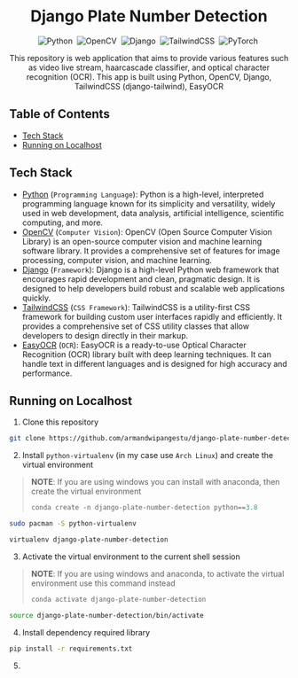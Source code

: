 <h1 align="center">Django Plate Number Detection</h1>

<div align="center">

![Python](https://img.shields.io/badge/-Python-05122A?style=flat&logo=python)&nbsp;
![OpenCV](https://img.shields.io/badge/-OpenCV-05122A?style=flat&logo=opencv)&nbsp;
![Django](https://img.shields.io/badge/-Django-05122A?style=flat&logo=django)&nbsp;
![TailwindCSS](https://img.shields.io/badge/-TailwindCSS-05122A?style=flat&logo=tailwindcss)&nbsp;
![PyTorch](https://img.shields.io/badge/-PyTorch-05122A?style=flat&logo=pytorch)&nbsp;

</div>

<p align="center">This repository is web application that aims to provide various features such as video live stream, haarcascade classifier, and optical character recognition (OCR). This app is built using Python, OpenCV, Django, TailwindCSS (django-tailwind), EasyOCR</p>

## Table of Contents

- [Tech Stack](#tech-stack)
- [Running on Localhost](#running-on-localhost)

## Tech Stack

- [Python](https://www.python.org) (`Programming Language`): Python is a high-level, interpreted programming language known for its simplicity and versatility, widely used in web development, data analysis, artificial intelligence, scientific computing, and more.
- [OpenCV](https://opencv.org) (`Computer Vision`): OpenCV (Open Source Computer Vision Library) is an open-source computer vision and machine learning software library. It provides a comprehensive set of features for image processing, computer vision, and machine learning.
- [Django](https://www.djangoproject.com) (`Framework`): Django is a high-level Python web framework that encourages rapid development and clean, pragmatic design. It is designed to help developers build robust and scalable web applications quickly.
- [TailwindCSS](https://tailwindcss.com) (`CSS Framework`): TailwindCSS is a utility-first CSS framework for building custom user interfaces rapidly and efficiently. It provides a comprehensive set of CSS utility classes that allow developers to design directly in their markup.
- [EasyOCR](https://github.com/JaidedAI/EasyOCR) (`OCR`): EasyOCR is a ready-to-use Optical Character Recognition (OCR) library built with deep learning techniques. It can handle text in different languages and is designed for high accuracy and performance.

## Running on Localhost

1. Clone this repository

```bash
git clone https://github.com/armandwipangestu/django-plate-number-detection.git && cd django-plate-number-detection
```

2. Install `python-virtualenv` (in my case use `Arch Linux`) and create the virtual environment

> **NOTE**: If you are using windows you can install with anaconda, then create the virtual environment
>
> ```ps
> conda create -n django-plate-number-detection python==3.8
> ```

```bash
sudo pacman -S python-virtualenv
```

```bash
virtualenv django-plate-number-detection
```

3. Activate the virtual environment to the current shell session

> **NOTE**: If you are using windows and anaconda, to activate the virtual environment use this command instead
>
> ```ps
> conda activate django-plate-number-detection
> ```

```bash
source django-plate-number-detection/bin/activate
```

4. Install dependency required library

```bash
pip install -r requirements.txt
```

5.
